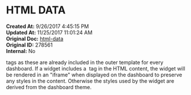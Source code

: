 # HTML DATA

**Created At:** 9/26/2017 4:45:15 PM  
**Updated At:** 11/25/2017 11:01:24 AM  
**Original Doc:** [html-data](https://docs.zumasys.com/36577-mv-dashboard/html-data)  
**Original ID:** 278561  
**Internal:** No  


tags as these are already included in the outer template for every dashboard. If a widget includes a  tag in the HTML content, the widget will be rendered in an "iframe" when displayed on the dashboard to preserve any styles in the content. Otherwise the styles used by the widget are derived from the dashboard theme.
